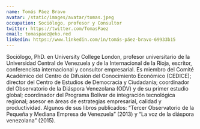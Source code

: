 ```yaml
---
name: Tomás Páez Bravo
avatar: /static/images/avatar/tomas.jpeg
occupation: Sociólogo, profesor y Consultor
twitter: https://twitter.com/TomasPaez
email: tomaspaez@eko.red
linkedin: https://www.linkedin.com/in/tomás-páez-bravo-69933b15
---
```


Sociólogo, PhD. en University College London, profesor universitario de la Universidad Central de Venezuela y de la Internacional de la Rioja, escritor, conferencista internacional y consultor empresarial. Es miembro del Comité Académico del Centro de Difusión del Conocimiento Económico (CEDICE); director del Centro de Estudios de Democracia y Ciudadanía; coordinador del Observatorio de la Diáspora Venezolana (ODV) y de su primer estudio global; coordinador del Programa Bolívar de integración tecnológica regional; asesor en áreas de estrategias empresarial, calidad y productividad. Algunos de sus libros publicados: “Tercer Observatorio de la Pequeña y Mediana Empresa de Venezuela” (2013) y “La voz de la diáspora venezolana” (2015).
